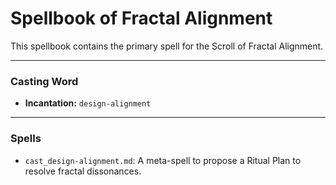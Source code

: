 # Spellbook of Fractal Alignment

This spellbook contains the primary spell for the Scroll of Fractal Alignment.

---

### Casting Word
- **Incantation:** `design-alignment`

---

### Spells
- `cast_design-alignment.md`: A meta-spell to propose a Ritual Plan to resolve fractal dissonances.
